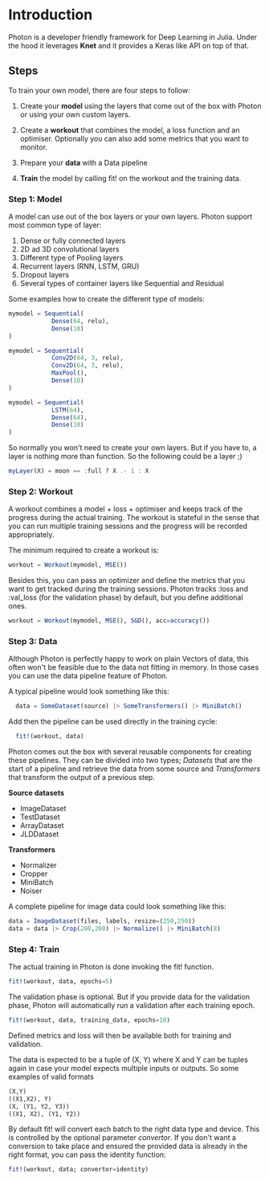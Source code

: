 # Introduction

Photon is a developer friendly framework for Deep Learning in Julia.
Under the hood it leverages **Knet** and it provides a Keras like API on top of that.


## Steps
To train your own model, there are four steps to follow:

1) Create your **model** using the layers that come out of the box with Photon or using your own custom layers.

2) Create a **workout** that combines the model, a loss function and an optimiser. Optionally you can also add some metrics that you want to monitor.

3) Prepare your **data** with a Data pipeline

4) **Train** the model by calling fit! on the workout and the training data.


### Step 1: Model
A model can use out of the box layers or your own layers. Photon support most
common type of layer:

1) Dense or fully connected layers
2) 2D ad 3D convolutional layers
3) Different type of Pooling layers
4) Recurrent layers (RNN, LSTM, GRU)
5) Dropout layers
6) Several types of container layers like Sequential and Residual


Some examples how to create the different type of models:

```julia
mymodel = Sequential(
            Dense(64, relu),
            Dense(10)
)
```

```julia
mymodel = Sequential(
            Conv2D(64, 3, relu),
            Conv2D(64, 3, relu),
            MaxPool(),
            Dense(10)
)
```

```julia
mymodel = Sequential(
            LSTM(64),
            Dense(64),
            Dense(10)
)
```


So normally you won't need to create your own layers. But if you have to, a layer
is nothing more than function. So the following could be a layer ;)

```julia
myLayer(X) = moon == :full ? X .- 1 : X
```


### Step 2: Workout
A workout combines a model + loss + optimiser and keeps track of the progress
during the actual training. The workout is stateful in the sense that you can run
multiple training sessions and the progress will be recorded appropriately.   

The minimum required to create a workout is:

```julia
workout = Workout(mymodel, MSE())
```

Besides this, you can pass an optimizer and define the metrics that you want to get tracked during
the training sessions. Photon tracks :loss and :val_loss (for the validation phase) by
default, but you define additional ones.

```julia
workout = Workout(mymodel, MSE(), SGD(), acc=accuracy())
```

### Step 3: Data
Although Photon is perfectly happy to work on plain Vectors of data, this often won't be feasible due to the data not fitting in memory. In those cases you can use the data pipeline feature of Photon.

A typical pipeline would look something like this:

```julia
  data = SomeDataset(source) |> SomeTransformers() |> MiniBatch()
```

Add then the pipeline can be used directly in the training cycle:

```julia
  fit!(workout, data)
```

Photon comes out the box with several reusable components for creating these pipelines. They
can be divided into two types; *Datasets* that are the start of a pipeline and retrieve the data from some source and *Transformers* that transform the output of a previous step.

**Source datasets**
- ImageDataset
- TestDataset
- ArrayDataset
- JLDDataset

**Transformers**
- Normalizer
- Cropper
- MiniBatch
- Noiser

A complete pipeline for image data could look something like this:

```julia
data = ImageDataset(files, labels, resize=(250,250))
data = data |> Crop(200,200) |> Normalize() |> MiniBatch(8)
```

### Step 4: Train
The actual training in Photon is done invoking the fit! function.

```julia
fit!(workout, data, epochs=5)
```

The validation phase is optional. But if you provide data for the validation phase, Photon will automatically run a validation after each training epoch.


```julia
fit!(workout, data, training_data, epochs=10)
```
Defined metrics and loss will then be available both for training and validation.


The data is expected to be a tuple of (X, Y) where X and Y can be tuples again in case
your model expects multiple inputs or outputs. So some examples of valid formats

```julia
(X,Y)
((X1,X2), Y)
(X, (Y1, Y2, Y3))
((X1, X2), (Y1, Y2))
```

By default fit! will convert each batch to the right data type and device. This is
controlled by the optional parameter *convertor*. If you don't want a conversion to take place and
ensured the provided data is already in the right format, you can pass the identity function:

```julia
fit!(workout, data; convertor=identity)
```

